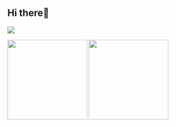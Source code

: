 <h2>Hi there👋</h2>

![](https://komarev.com/ghpvc/?username=kara9renai)

<a href="https://github.com/anuraghazra/github-readme-stats">
  <img align="left" height=180px src="https://github-readme-stats.vercel.app/api?username=kara9renai&count_private=true&theme=synthwave" />
</a>
<a href="https://github.com/anuraghazra/github-readme-stats">
  <img align="left" height=180px src="https://github-readme-stats.vercel.app/api/top-langs/?username=kara9renai&theme=synthwave" />
</a>

<!--
**kara9renai/kara9renai** is a ✨ _special_ ✨ repository because its `README.md` (this file) appears on your GitHub profile.

Here are some ideas to get you started:

- 🔭 I’m currently working on ...
- 🌱 I’m currently learning ...
- 👯 I’m looking to collaborate on ...
- 🤔 I’m looking for help with ...
- 💬 Ask me about ...
- 📫 How to reach me: ...
- 😄 Pronouns: ...
- ⚡ Fun fact: ...
-->
